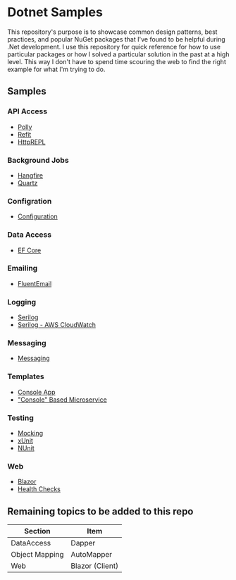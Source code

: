 # Dotnet Samples

This repository's purpose is to showcase common design patterns, best practices, and popular NuGet packages that I've found to be helpful during .Net development. I use this repository for quick reference for how to use particular packages or how I solved a particular solution in the past at a high level. This way I don't have to spend time scouring the web to find the right example for what I'm trying to do.

## Samples

### API Access

* [Polly](APIAccess/Polly/)
* [Refit](APIAccess/Refit/)
* [HttpREPL](APIAccess/HttpREPL/)

### Background Jobs

* [Hangfire](BackgroundJobs/Hangfire.Web/)
* [Quartz](BackgroundJobs/QuartzExample.Web/)

### Configration

* [Configuration](Configuration/)

### Data Access

* [EF Core](DataAccess/EFCore.Web/)

### Emailing

* [FluentEmail](Emailing/FluentEmail.Web/)

### Logging

* [Serilog](Logging/SerilogExample/)
* [Serilog - AWS CloudWatch](Logging/AWSCloudWatch/)

### Messaging

* [Messaging](Messaging/)

### Templates

* [Console App](Templates/ConsoleApp/)
* ["Console" Based Microservice](Templates/ConsoleApp-Microservice/)

### Testing

* [Mocking](Testing/Mocking/)
* [xUnit](Testing/xUnit/)
* [NUnit](Testing/NUnit/)

### Web

* [Blazor](Web/Blazor/)
* [Health Checks](Web/HealthEndpoints/)

## Remaining topics to be added to this repo

| Section        | Item            |
| -------------- | --------------- |
| DataAccess     | Dapper          |
| Object Mapping | AutoMapper      |
| Web            | Blazor (Client) |
